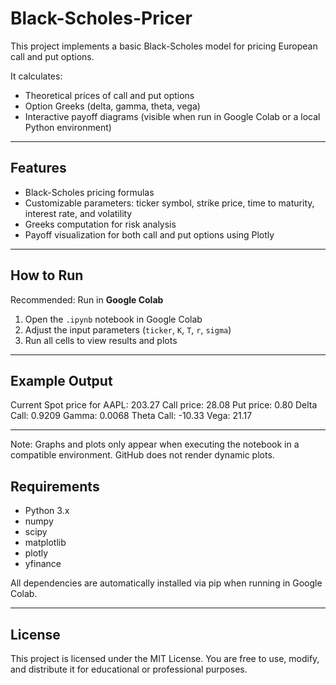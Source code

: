 # Black-Scholes-Pricer

This project implements a basic Black-Scholes model for pricing European call and put options.

It calculates:
- Theoretical prices of call and put options
- Option Greeks (delta, gamma, theta, vega)
- Interactive payoff diagrams (visible when run in Google Colab or a local Python environment)

---

## Features

- Black-Scholes pricing formulas
- Customizable parameters: ticker symbol, strike price, time to maturity, interest rate, and volatility
- Greeks computation for risk analysis
- Payoff visualization for both call and put options using Plotly

---

## How to Run

Recommended: Run in **Google Colab**

1. Open the `.ipynb` notebook in Google Colab
2. Adjust the input parameters (`ticker`, `K`, `T`, `r`, `sigma`)
3. Run all cells to view results and plots

---

## Example Output
Current Spot price for AAPL: 203.27
Call price: 28.08
Put price: 0.80
Delta Call: 0.9209
Gamma: 0.0068
Theta Call: -10.33
Vega: 21.17

********

Note: Graphs and plots only appear when executing the notebook in a compatible environment. GitHub does not render dynamic plots.

## Requirements

- Python 3.x
- numpy
- scipy
- matplotlib
- plotly
- yfinance

All dependencies are automatically installed via pip when running in Google Colab.

---

## License

This project is licensed under the MIT License. You are free to use, modify, and distribute it for educational or professional purposes.
